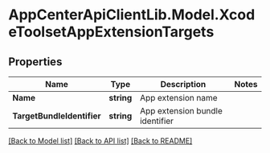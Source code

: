 # AppCenterApiClientLib.Model.XcodeToolsetAppExtensionTargets
## Properties

Name | Type | Description | Notes
------------ | ------------- | ------------- | -------------
**Name** | **string** | App extension name | 
**TargetBundleIdentifier** | **string** | App extension bundle identifier | 

[[Back to Model list]](../README.md#documentation-for-models) [[Back to API list]](../README.md#documentation-for-api-endpoints) [[Back to README]](../README.md)

